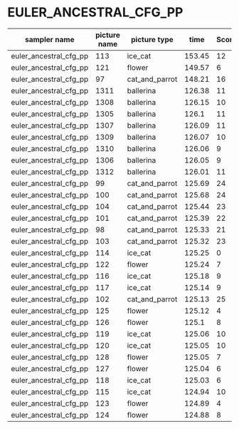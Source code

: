 # EULER_ANCESTRAL_CFG_PP

|	sampler name	|	picture name	|	picture type	|	time	|	Score	|
|	-----------------	|	-----------------	|	-----------------	|	-----------------	|	-----------------	|
|	euler_ancestral_cfg_pp	|	113	|	ice_cat	|	153.45	|	12	|
|	euler_ancestral_cfg_pp	|	121	|	flower	|	149.57	|	6	|
|	euler_ancestral_cfg_pp	|	97	|	cat_and_parrot	|	148.21	|	16	|
|	euler_ancestral_cfg_pp	|	1311	|	ballerina	|	126.38	|	11	|
|	euler_ancestral_cfg_pp	|	1308	|	ballerina	|	126.15	|	10	|
|	euler_ancestral_cfg_pp	|	1305	|	ballerina	|	126.1	|	11	|
|	euler_ancestral_cfg_pp	|	1307	|	ballerina	|	126.09	|	11	|
|	euler_ancestral_cfg_pp	|	1309	|	ballerina	|	126.07	|	10	|
|	euler_ancestral_cfg_pp	|	1310	|	ballerina	|	126.06	|	9	|
|	euler_ancestral_cfg_pp	|	1306	|	ballerina	|	126.05	|	9	|
|	euler_ancestral_cfg_pp	|	1312	|	ballerina	|	126.01	|	11	|
|	euler_ancestral_cfg_pp	|	99	|	cat_and_parrot	|	125.69	|	24	|
|	euler_ancestral_cfg_pp	|	100	|	cat_and_parrot	|	125.68	|	24	|
|	euler_ancestral_cfg_pp	|	104	|	cat_and_parrot	|	125.44	|	23	|
|	euler_ancestral_cfg_pp	|	101	|	cat_and_parrot	|	125.39	|	22	|
|	euler_ancestral_cfg_pp	|	98	|	cat_and_parrot	|	125.33	|	21	|
|	euler_ancestral_cfg_pp	|	103	|	cat_and_parrot	|	125.32	|	23	|
|	euler_ancestral_cfg_pp	|	114	|	ice_cat	|	125.25	|	0	|
|	euler_ancestral_cfg_pp	|	122	|	flower	|	125.24	|	7	|
|	euler_ancestral_cfg_pp	|	116	|	ice_cat	|	125.18	|	9	|
|	euler_ancestral_cfg_pp	|	117	|	ice_cat	|	125.14	|	9	|
|	euler_ancestral_cfg_pp	|	102	|	cat_and_parrot	|	125.13	|	25	|
|	euler_ancestral_cfg_pp	|	125	|	flower	|	125.12	|	4	|
|	euler_ancestral_cfg_pp	|	126	|	flower	|	125.1	|	8	|
|	euler_ancestral_cfg_pp	|	119	|	ice_cat	|	125.06	|	10	|
|	euler_ancestral_cfg_pp	|	120	|	ice_cat	|	125.05	|	10	|
|	euler_ancestral_cfg_pp	|	128	|	flower	|	125.05	|	7	|
|	euler_ancestral_cfg_pp	|	127	|	flower	|	125.04	|	6	|
|	euler_ancestral_cfg_pp	|	118	|	ice_cat	|	125.03	|	6	|
|	euler_ancestral_cfg_pp	|	115	|	ice_cat	|	124.94	|	10	|
|	euler_ancestral_cfg_pp	|	123	|	flower	|	124.89	|	4	|
|	euler_ancestral_cfg_pp	|	124	|	flower	|	124.88	|	8	|